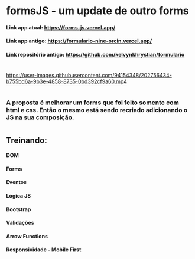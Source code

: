 # formsJS - um update de outro forms

#### Link app atual: https://forms-js.vercel.app/
#### Link app antigo: https://formulario-nine-orcin.vercel.app/
#### Link repositório antigo: https://github.com/kelvynkhrystian/formulario

#



https://user-images.githubusercontent.com/94154348/202756434-b755bd6a-9b3e-4858-8735-0bd392cf9a60.mp4



#


### A proposta é melhorar um forms que foi feito somente com html e css. Então o mesmo está sendo recriado adicionando o JS na sua composição.

#

## Treinando:
#### DOM 
#### Forms
#### Eventos
#### Lógica JS
#### Bootstrap
#### Validações
#### Arrow Functions
#### Responsividade - Mobile First
